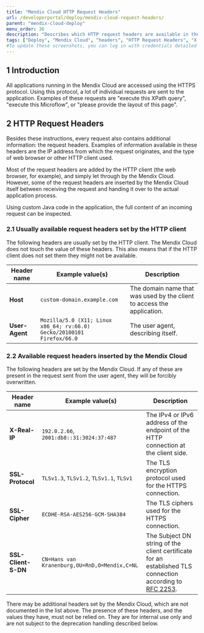 ```yaml
---
title: "Mendix Cloud HTTP Request Headers"
url: /developerportal/deploy/mendix-cloud-request-headers/
parent: "mendix-cloud-deploy"
menu_order: 36
description: "Describes which HTTP request headers are available in the Mendix Cloud."
tags: ["Deploy", "Mendix Cloud", "headers", "HTTP Request Headers", "X-Real-IP", "SSL-Protocol", "SSL-Cipher", "SSL-Client-S-DN"]
#To update these screenshots, you can log in with credentials detailed in How to Update Screenshots Using Team Apps.
---
```


## 1 Introduction

All applications running in the Mendix Cloud are accessed using the HTTPS protocol. Using this protocol, a lot of individual requests are sent to the application. Examples of these requests are "execute this XPath query", "execute this Microflow", or "please provide the layout of this page".

## 2 HTTP Request Headers

Besides these instructions, every request also contains additional information: the request headers. Examples of information available in these headers are the IP address from which the request originates, and the type of web browser or other HTTP client used.

Most of the request headers are added by the HTTP client (the web browser, for example), and simply let through by the Mendix Cloud. However, some of the request headers are inserted by the Mendix Cloud itself between receiving the request and handing it over to the actual application process.

Using custom Java code in the application, the full content of an incoming request can be inspected.

### 2.1 Usually available request headers set by the HTTP client

The following headers are usually set by the HTTP client. The Mendix Cloud does not touch the value of these headers. This also means that if the HTTP client does not set them they might not be available.

| Header name                                 | Example value(s)                                             | Description |
| ------------------------------------------- | ------------------------------------------------------------ | ------------------------------------------------------------ |
| **Host**                                    | `custom-domain.example.com`                                  | The domain name that was used by the client to access the application. |
| **User-Agent**                              | `Mozilla/5.0 (X11; Linux x86_64; rv:66.0) Gecko/20100101 Firefox/66.0` | The user agent, describing itself. |

### 2.2 Available request headers inserted by the Mendix Cloud

The following headers are set by the Mendix Cloud. If any of these are present in the request sent from the user agent, they will be forcibly overwritten.

| Header name                                 | Example value(s)                                             | Description
| ------------------------------------------- | ------------------------------------------------------------ | ------------------------------------------------------------ |
| **X-Real-IP**                               | `192.0.2.66`, `2001:db8::31:3024:37:487`                     | The IPv4 or IPv6 address of the endpoint of the HTTP connection at the client side. |
| **SSL-Protocol**                            | `TLSv1.3`, `TLSv1.2`, `TLSv1.1`, `TLSv1`                     | The TLS encryption protocol used for the HTTPS connection. |
| **SSL-Cipher**                              | `ECDHE-RSA-AES256-GCM-SHA384`                                | The TLS ciphers used for the HTTPS connection. |
| **SSL-Client-S-DN**                         | `CN=Hans van Kranenburg,OU=RnD,O=Mendix,C=NL`                | The Subject DN string of the client certificate for an established TLS connection according to [RFC 2253](https://tools.ietf.org/html/rfc2253). |

There may be additional headers set by the Mendix Cloud, which are not documented in the list above. The presence of these headers, and the values they have, must not be relied on. They are for internal use only and are not subject to the deprecation handling described below.
